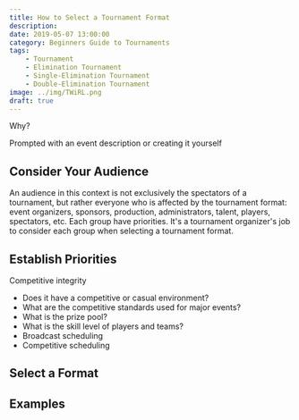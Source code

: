 ```yaml
---
title: How to Select a Tournament Format
description: 
date: 2019-05-07 13:00:00
category: Beginners Guide to Tournaments
tags:
    - Tournament
    - Elimination Tournament
    - Single-Elimination Tournament
    - Double-Elimination Tournament
image: ../img/TWiRL.png
draft: true
---
```


Why?

Prompted with an event description or creating it yourself

## Consider Your Audience

An audience in this context is not exclusively the spectators of a tournament, but rather everyone who is affected by the tournament format: event organizers, sponsors, production, administrators, talent, players, spectators, etc. Each group have priorities. It's a tournament organizer's job to consider each group when selecting a tournament format.

## Establish Priorities

Competitive integrity

* Does it have a competitive or casual environment?
* What are the competitive standards used for major events?
* What is the prize pool?
* What is the skill level of players and teams?
* Broadcast scheduling
* Competitive scheduling

## Select a Format

## Examples
